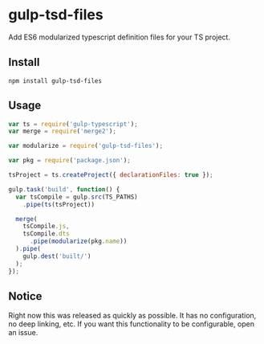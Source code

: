 # gulp-tsd-files

Add ES6 modularized typescript definition files for your TS project.

## Install

```
npm install gulp-tsd-files
```

## Usage

```js
var ts = require('gulp-typescript');
var merge = require('merge2');

var modularize = require('gulp-tsd-files');

var pkg = require('package.json');

tsProject = ts.createProject({ declarationFiles: true });

gulp.task('build', function() {
  var tsCompile = gulp.src(TS_PATHS)
    .pipe(ts(tsProject))

  merge(
    tsCompile.js, 
    tsCompile.dts
      .pipe(modularize(pkg.name))
  ).pipe(
    gulp.dest('built/')
  );
});
```

## Notice

Right now this was released as quickly as possible. It has no configuration, no deep linking, etc. If you want this functionality to be configurable, open an issue.

